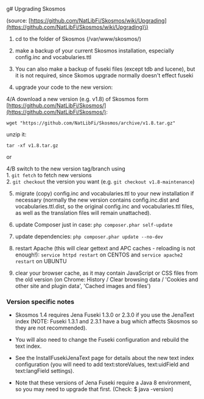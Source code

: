 g# Upgrading Skosmos

\(source: [https://github.com/NatLibFi/Skosmos/wiki/Upgrading](https://github.com/NatLibFi/Skosmos/wiki/Upgrading)\)

1. cd to the folder of Skosmos \(/var/www/skosmos/\)

2. make a backup of your current Skosmos installation, especially config.inc and vocabularies.ttl

3. You can also make a backup of fuseki files (except tdb and lucene), but it is not required, since Skomos upgrade normally doesn't effect fuseki

4. upgrade your code to the new version:

  4/A download a new version (e.g. v1.8) of Skosmos form [https://github.com/NatLibFi/Skosmos/](https://github.com/NatLibFi/Skosmos/):  



```
wget "https://github.com/NatLibFi/Skosmos/archive/v1.8.tar.gz"

```

   unzip it: 

```
tar -xf v1.8.tar.gz

```


   or

   4/B switch to the new version tag/branch using  
      1. `git fetch` to fetch new versions  
      2. `git checkout` the version you want \(e.g. `git checkout v1.8-maintenance`\)

5. migrate \(copy\) config.inc and vocabularies.ttl to your new installation if necessary (normally the new version contains config.inc.dist and vocabularies.ttl.dist, so the original config.inc and vocabularies.ttl files, as well as the translation files will remain unattached).

6. update Composer just in case: `php composer.phar self-update`

7. update dependencies: `php composer.phar update --no-dev`

8. restart Apache \(this will clear gettext and APC caches - reloading is not enough!\):
 `service httpd restart` on CENTOS and `service apache2 restart` on UBUNTU 
9. clear your browser cache, as it may contain JavaScript or CSS files from the old version (on Chrome: History / Clear browsing data / 'Cookies and other site and plugin data', 'Cached images and files')

### Version specific notes

* Skosmos 1.4 requires Jena Fuseki 1.3.0 or 2.3.0 if you use the JenaText index \(NOTE: Fuseki 1.3.1 and 2.3.1 have a bug which affects Skosmos so they are not recommended\).

* You will also need to change the Fuseki configuration and rebuild the text index.

* See the InstallFusekiJenaText page for details about the new text index configuration \(you will need to add text:storeValues, text:uidField and text:langField settings\).

* Note that these versions of Jena Fuseki require a Java 8 environment, so you may need to upgrade that first. \(Check: $ java -version\)



